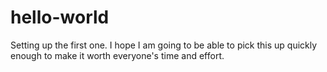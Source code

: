 # hello-world
Setting up the first one.
I hope I am going to be able to pick this up quickly enough to make it worth everyone's time and effort.
